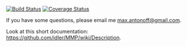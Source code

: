 [![Build Status](https://travis-ci.org/idler/MMP.svg?branch=master)](https://travis-ci.org/idler/MMP)
[![Coverage Status](https://coveralls.io/repos/idler/MMP/badge.svg)](https://coveralls.io/r/idler/MMP)

If you have some questions, please email me max.antonoff@gmail.com.

Look at this short documentation: https://github.com/idler/MMP/wiki/Description.
